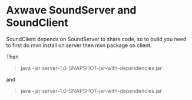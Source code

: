 # Axwave SoundServer and SoundClient

SoundClient depends on SoundServer to share code, so to build you need to first do mvn install on server then mvn package on client.

Then 

> java -jar server-1.0-SNAPSHOT-jar-with-dependencies.jar

and

> java -jar server-1.0-SNAPSHOT-jar-with-dependencies.jar



